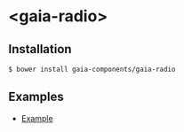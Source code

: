 # &lt;gaia-radio&gt;

## Installation

```bash
$ bower install gaia-components/gaia-radio
```

## Examples

- [Example](http://gaia-components.github.io/gaia-radio/examples/)